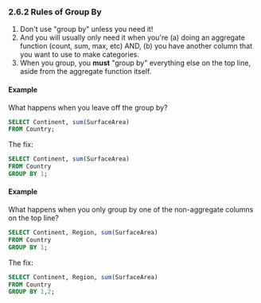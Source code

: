 ### 2.6.2 Rules of Group By
1. Don't use "group by" unless you need it! 
2. And you will usually only need it when you're (a) doing an aggregate function (count, sum, max, etc) AND, (b) you have another column that you want to use to make categories.
3. When you group, you **must** "group by" everything else on the top line, aside from the aggregate function itself.

#### Example
What happens when you leave off the group by?
```sql
SELECT Continent, sum(SurfaceArea) 
FROM Country;
```
The fix:
```sql
SELECT Continent, sum(SurfaceArea) 
FROM Country
GROUP BY 1;
```
#### Example
What happens when you only group by one of the non-aggregate columns on the top line?
```sql
SELECT Continent, Region, sum(SurfaceArea) 
FROM Country 
GROUP BY 1;
```
The fix:
```sql
SELECT Continent, Region, sum(SurfaceArea) 
FROM Country 
GROUP BY 1,2;
```
